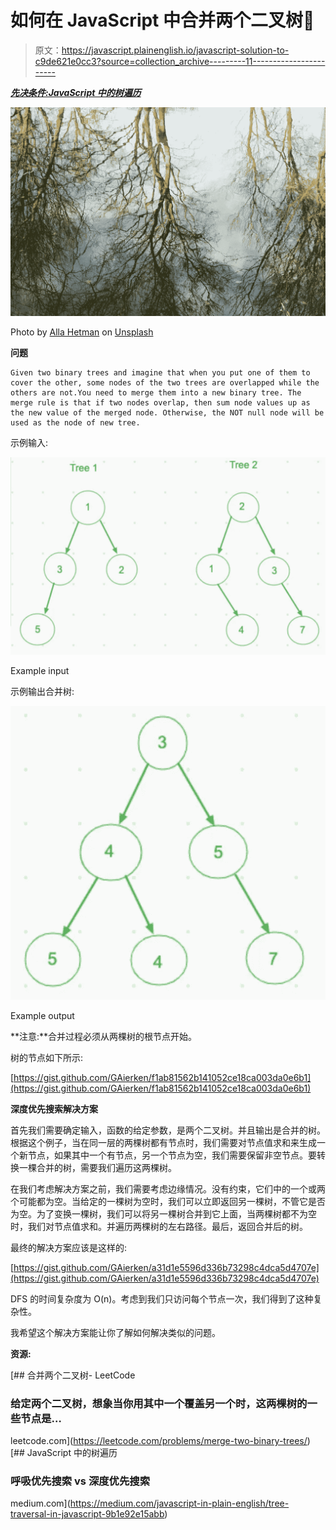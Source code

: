 # 如何在 JavaScript 中合并两个二叉树🌳

> 原文：<https://javascript.plainenglish.io/javascript-solution-to-c9de621e0cc3?source=collection_archive---------11----------------------->

[***先决条件:JavaScript 中的树遍历***](https://medium.com/javascript-in-plain-english/tree-traversal-in-javascript-9b1e92e15abb)

![](img/97143ed7fa1cc81f25459e5b1edbfd6a.png)

Photo by [Alla Hetman](https://unsplash.com/@allahetman?utm_source=medium&utm_medium=referral) on [Unsplash](https://unsplash.com?utm_source=medium&utm_medium=referral)

**问题**

```
Given two binary trees and imagine that when you put one of them to cover the other, some nodes of the two trees are overlapped while the others are not.You need to merge them into a new binary tree. The merge rule is that if two nodes overlap, then sum node values up as the new value of the merged node. Otherwise, the NOT null node will be used as the node of new tree.
```

示例输入:

![](img/b046d4b50fd508b9b82c6ea90816198f.png)

Example input

示例输出合并树:

![](img/090b5b65b4f9a90cc7d595ed07bc28c1.png)

Example output

**注意:**合并过程必须从两棵树的根节点开始。

树的节点如下所示:

[https://gist.github.com/GAierken/f1ab81562b141052ce18ca003da0e6b1](https://gist.github.com/GAierken/f1ab81562b141052ce18ca003da0e6b1)

**深度优先搜索解决方案**

首先我们需要确定输入，函数的给定参数，是两个二叉树。并且输出是合并的树。根据这个例子，当在同一层的两棵树都有节点时，我们需要对节点值求和来生成一个新节点，如果其中一个有节点，另一个节点为空，我们需要保留非空节点。要转换一棵合并的树，需要我们遍历这两棵树。

在我们考虑解决方案之前，我们需要考虑边缘情况。没有约束，它们中的一个或两个可能都为空。当给定的一棵树为空时，我们可以立即返回另一棵树，不管它是否为空。为了变换一棵树，我们可以将另一棵树合并到它上面，当两棵树都不为空时，我们对节点值求和。并遍历两棵树的左右路径。最后，返回合并后的树。

最终的解决方案应该是这样的:

[https://gist.github.com/GAierken/a31d1e5596d336b73298c4dca5d4707e](https://gist.github.com/GAierken/a31d1e5596d336b73298c4dca5d4707e)

DFS 的时间复杂度为 O(n)。考虑到我们只访问每个节点一次，我们得到了这种复杂性。

我希望这个解决方案能让你了解如何解决类似的问题。

**资源:**

[](https://leetcode.com/problems/merge-two-binary-trees/) [## 合并两个二叉树- LeetCode

### 给定两个二叉树，想象当你用其中一个覆盖另一个时，这两棵树的一些节点是…

leetcode.com](https://leetcode.com/problems/merge-two-binary-trees/) [](https://medium.com/javascript-in-plain-english/tree-traversal-in-javascript-9b1e92e15abb) [## JavaScript 中的树遍历

### 呼吸优先搜索 vs 深度优先搜索

medium.com](https://medium.com/javascript-in-plain-english/tree-traversal-in-javascript-9b1e92e15abb)